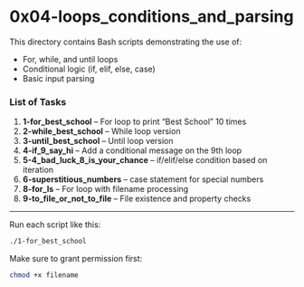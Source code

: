 # 0x04-loops_conditions_and_parsing

This directory contains Bash scripts demonstrating the use of:

- For, while, and until loops
- Conditional logic (if, elif, else, case)
- Basic input parsing

### List of Tasks

1. **1-for_best_school** – For loop to print “Best School” 10 times  
2. **2-while_best_school** – While loop version  
3. **3-until_best_school** – Until loop version  
4. **4-if_9_say_hi** – Add a conditional message on the 9th loop  
5. **5-4_bad_luck_8_is_your_chance** – if/elif/else condition based on iteration  
6. **6-superstitious_numbers** – case statement for special numbers  
7. **8-for_ls** – For loop with filename processing  
8. **9-to_file_or_not_to_file** – File existence and property checks

---

Run each script like this:

```bash
./1-for_best_school
```

Make sure to grant permission first:

```bash
chmod +x filename
```

